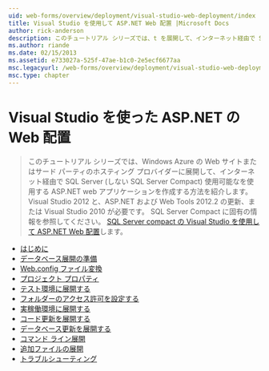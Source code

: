 ```yaml
---
uid: web-forms/overview/deployment/visual-studio-web-deployment/index
title: Visual Studio を使用して ASP.NET Web 配置 |Microsoft Docs
author: rick-anderson
description: このチュートリアル シリーズでは、t を展開して、インターネット経由で SQL Server (しない SQL Server Compact) 使用可能なを使用する ASP.NET web アプリケーションを作成する方法を紹介しています.
ms.author: riande
ms.date: 02/15/2013
ms.assetid: e733027a-525f-47ae-b1c0-2e5ecf6677aa
msc.legacyurl: /web-forms/overview/deployment/visual-studio-web-deployment
msc.type: chapter
---
```

<a name="aspnet-web-deployment-using-visual-studio"></a>Visual Studio を使った ASP.NET の Web 配置
====================
> このチュートリアル シリーズでは、Windows Azure の Web サイトまたはサード パーティのホスティング プロバイダーに展開して、インターネット経由で SQL Server (しない SQL Server Compact) 使用可能なを使用する ASP.NET web アプリケーションを作成する方法を紹介します。 Visual Studio 2012 と、ASP.NET および Web Tools 2012.2 の更新、または Visual Studio 2010 が必要です。 SQL Server Compact に固有の情報を参照してください。 [SQL Server compact の Visual Studio を使用して ASP.NET Web 配置](../../older-versions-getting-started/deployment-to-a-hosting-provider/deployment-to-a-hosting-provider-introduction-1-of-12.md)します。


- [はじめに](introduction.md)
- [データベース展開の準備](preparing-databases.md)
- [Web.config ファイル変換](web-config-transformations.md)
- [プロジェクト プロパティ](project-properties.md)
- [テスト環境に展開する](deploying-to-iis.md)
- [フォルダーのアクセス許可を設定する](setting-folder-permissions.md)
- [実稼働環境に展開する](deploying-to-production.md)
- [コード更新を展開する](deploying-a-code-update.md)
- [データベース更新を展開する](deploying-a-database-update.md)
- [コマンド ライン展開](command-line-deployment.md)
- [追加ファイルの展開](deploying-extra-files.md)
- [トラブルシューティング](troubleshooting.md)
